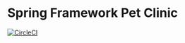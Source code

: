 # Spring Framework Pet Clinic

[![CircleCI](https://circleci.com/gh/youxinjie/sfg-pet-clinic.svg?style=svg)](https://circleci.com/gh/youxinjie/sfg-pet-clinic)